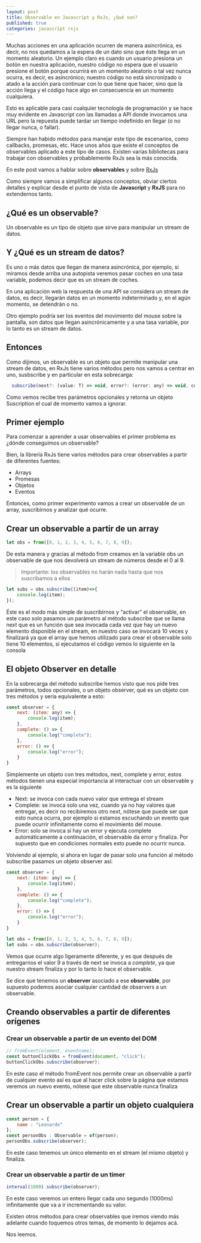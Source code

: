 ```yaml
---
layout: post
title: Observable en Javascript y RxJs, ¿Qué son?
published: true
categories: javascript rxjs
---
```


Muchas acciones en una aplicación ocurren de manera asincrónica, es decir, no nos quedamos a la espera de un dato sino que éste llega en un momento aleatorio. Un ejemplo claro es cuando un usuario presiona un botón en nuestra aplicación, nuestro código no espera que el usuario presione el botón porque ocurrirá en un momento aleatorio o tal vez nunca ocurra, es decir, es asincrónico; nuestro código no está sincronizado o atado a la acción para continuar con lo que tiene que hacer, sino que la acción llega y el código hace algo en consecuencia en un momento cualquiera.

Esto es aplicable para casi cualquier tecnología de programación y se hace muy evidente en Javascript con las llamadas a API donde invocamos una URL pero la repuesta puede tardar un tiempo indefinido en llegar (o no llegar nunca, o fallar).

Siempre han habido métodos para manejar este tipo de escenarios, como callbacks, promesas, etc. Hace unos años que existe el conceptos de observables aplicado a este tipo de casos. Existen varias bibliotecas para trabajar con observables y probablemente RxJs sea la más conocida.

En este post vamos a hablar sobre **observables** y sobre [RxJs](https://rxjs.dev/)

Como siempre vamos a simplificar algunos conceptos, obviar ciertos detalles y explicar desde el punto de vista de **Javascript** y **RxJS** para no extendernos tanto.

## ¿Qué es un observable?
Un observable es un tipo de objeto que sirve para manipular un stream de datos.

## Y ¿Qué es un stream de datos?
Es uno o más datos que llegan de manera asincrónica, por ejemplo, si miramos desde arriba una autopista veremos pasar coches en una tasa variable, podemos decir que es un stream de coches.

En una aplicación web la respuesta de una API se considera un stream de datos, es decir, llegarán datos en un momento indeterminado y, en el agún momento, se detendrán o no.

Otro ejemplo podría ser los eventos del movimiento del mouse sobre la pantalla, son datos que llegan asincrónicamente y a una tasa variable, por lo tanto es un stream de datos.

## Entonces

Como dijimos, un observable es un objeto que permite manipular una stream de datos, en RxJs tiene varios métodos pero nos vamos a centrar en uno, susbscribe y en particular en esta sobrecarga:

```Javascript
  subscribe(next?: (value: T) => void, error?: (error: any) => void, complete?: () => void): Subscription;
```

Como vemos recibe tres parámetros opcionales y retorna un objeto Suscription el cual de momento vamos a ignorar.

## Primer ejemplo

Para comenzar a aprender a usar observables el primer problema es ¿dónde conseguimos un observable?

Bien, la librería RxJs tiene varios métodos para crear observables a partir de diferentes fuentes:
 - Arrays
 - Promesas
 - Objetos
 - Eventos

Entonces, como primer experimento vamos a crear un observable de un array, suscribirnos y analizar qué ocurre.

## Crear un observable a partir de un array

``` Javascript
let obs = from([0, 1, 2, 3, 4, 5, 6, 7, 8, 9]);
```

De esta manera y gracias al método from creamos en la variable obs un observable de que nos devolverá un stream de números desde el 0 al 9.

> Importante: los observables no harán nada hasta que nos suscribamos a ellos

``` Javascript
let subs = obs.subscribe((item)=>{
    console.log(item);
});
```

Éste es el modo más simple de suscribirnos y “activar” el observable, en este caso solo pasamos un parámetro al método subscribe que se llama next que es un función que sea invocada cada vez que hay un nuevo elemento disponible en el stream, en nuestro caso se invocará 10 veces y finalizará ya que el array que hemos utilizado para crear el observable solo tiene 10 elementos, si ejecutamos el código vemos lo siguiente en la consola


## El objeto Observer en detalle

En la sobrecarga del método subscribe hemos visto que nos pide tres parámetros, todos opcionales, o un objeto observer, qué es un objeto con tres métodos y sería equivalente a esto:

``` Javascript
const observer = {
    next: (item: any) => {
        console.log(item);
    },
    complete: () => {
        console.log("complete");
    },
    error: () => {
        console.log("error");
    }
}
```

Simplemente un objeto con tres métodos, next, complete y error, estos métodos tienen una especial importancia al interactuar con un observable y es la siguiente
 - Next: se invoca con cada nuevo valor que entrega el stream
 - Complete: se invoca solo una vez, cuando ya no hay valores que entregar, es decir no recibiremos otro next, nótese que puede ser que esto nunca ocurra, por ejemplo si estamos escuchando un evento que puede ocurrir infinitamente como el movimiento del mouse.
 - Error: solo se invoca si hay un error y ejecuta complete automáticamente a continuación, el observable da error y finaliza. Por supuesto que en condiciones normales esto puede no ocurrir nunca.

Volviendo al ejemplo, si ahora en lugar de pasar solo una función al método subscribe pasamos un objeto observer así:

``` Javascript
const observer = {
    next: (item: any) => {
        console.log(item);
    },
    complete: () => {
        console.log("complete");
    },
    error: () => {
        console.log("error");
    }
}

let obs = from([0, 1, 2, 3, 4, 5, 6, 7, 8, 9]);
let subs = obs.subscribe(observer);
```

Vemos que ocurre algo ligeramente diferente, y es que después de entregarnos el valor 9 a través de next se invoca a _complete_, ya que nuestro stream finaliza y por lo tanto lo hace el observable.

Se dice que tenemos un **observer** asociado a ese **observable**, por supuesto podemos asociar cualquier cantidad de observers a un observable.

## Creando observables a partir de diferentes orígenes
### Crear un observable a partir de un evento del DOM
``` Javascript
// fromEvent(element, eventname);
const buttonClickObs = fromEvent(document, "click");
buttonClickObs.subscribe(observer);
```
En este caso el método fromEvent nos permite crear un observable a partir de cualquier evento así es que al hacer click sobre la página que estamos veremos un nuevo evento, nótese que este observable nunca finaliza

## Crear un observable a partir un objeto cualquiera

``` Javascript
const person = {
    name : "Leonardo"
};
const personObs : Observable = of(person);
personObs.subscribe(observer);
```
En este caso tenemos un único elemento en el stream (el mismo objeto) y finaliza.

### Crear un observable a partir de un timer

``` Javascript
interval(1000).subscribe(observer);
```
En este caso veremos un entero llegar cada uno segundo (1000ms) infinitamente que va a ir incrementando su valor.

Existen otros métodos para crear observables que iremos viendo más adelante cuando toquemos otros temas, de momento lo dejamos acá.

Nos leemos.


